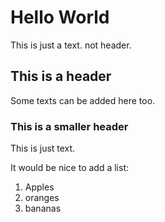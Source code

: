 # Hello World

This is just a text. not header.

## This is a header

Some texts can be added here too.

### This is a smaller header

This is just text.

It would be nice to add a list: 

1. Apples
2. oranges
3. bananas
